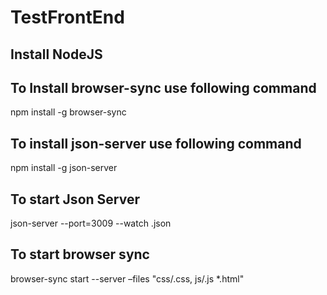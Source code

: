 # TestFrontEnd

## Install NodeJS

## To Install browser-sync use following command
npm install -g browser-sync

## To install json-server use following command
npm install -g json-server

## To start Json Server
json-server --port=3009 --watch <yourJsonFIleName>.json

## To start browser sync
browser-sync start --server –files "css/.css, js/.js *.html"
